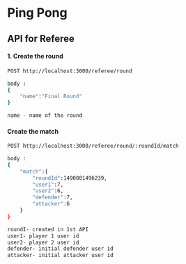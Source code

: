 # Ping Pong


## API for Referee 

#### 1. Create the round
```sh
POST http://localhost:3000/referee/round

body :
{
	"name":"Final Round"
}

name - name of the round
```

#### Create the match
```sh
POST http://localhost:3000/referee/round/:roundId/match

body :
{
	"match":{
		"roundId":1490081496239, 
		"user1":7, 
		"user2":6, 
		"defender":7,
		"attacker":6 
	}
}

roundI- created in 1st API
user1- player 1 user id 
user2- player 2 user id
defender- initial defender user id 
attacker- initial attacker user id
```
